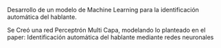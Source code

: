 Desarrollo de un modelo de Machine Learning para la identificación automática del hablante.

Se Creó una red Perceptrón Multi Capa, modelando lo planteado en el paper: Identificación automática del hablante mediante redes neuronales
